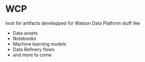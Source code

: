 # WCP
host for artifacts developped for Watson Data Platform stuff like
- Data assets
- Notebooks
- Machine learning models
- Data Refinery flows
- and more to come
